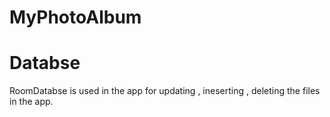 # MyPhotoAlbum
 

# Databse

RoomDatabse is used in the app for updating , ineserting , deleting the files in the app.


